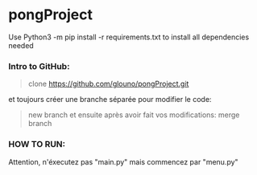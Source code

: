 # pongProject

Use Python3 -m pip install -r requirements.txt to install all dependencies needed

### Intro to GitHub: 
>clone https://github.com/glouno/pongProject.git

et toujours créer une branche séparée pour modifier le code:
>new branch
et ensuite après avoir fait vos modifications:
>merge branch

### HOW TO RUN:
Attention, n'éxecutez pas "main.py" mais commencez par "menu.py"
